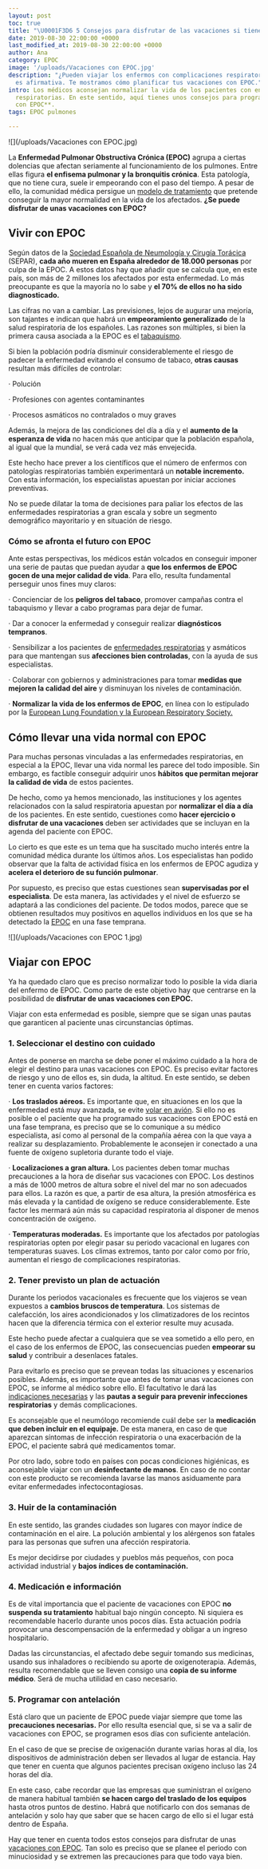 ```yaml
---
layout: post
toc: true
title: "\U0001F3D6️ 5 Consejos para disfrutar de las vacaciones si tienes EPOC "
date: 2019-08-30 22:00:00 +0000
last_modified_at: 2019-08-30 22:00:00 +0000
author: Ana
category: EPOC
image: '/uploads/Vacaciones con EPOC.jpg'
description: "¿Pueden viajar los enfermos con complicaciones respiratorias? La respuesta
  es afirmativa. Te mostramos cómo planificar tus vacaciones con EPOC."
intro: Los médicos aconsejan normalizar la vida de los pacientes con enfermedades
  respiratorias. En este sentido, aquí tienes unos consejos para programar tus **vacaciones
  con EPOC**.
tags: EPOC pulmones

---
```

![](/uploads/Vacaciones con EPOC.jpg)

La **Enfermedad Pulmonar Obstructiva Crónica (EPOC)** agrupa a ciertas dolencias que afectan seriamente al funcionamiento de los pulmones. Entre ellas figura **el enfisema pulmonar y la bronquitis crónica**. Esta patología, que no tiene cura, suele ir empeorando con el paso del tiempo. A pesar de ello, la comunidad médica persigue un [modelo de tratamiento](https://issuu.com/separ/docs/guia_gesepoc_2017) que pretende conseguir la mayor normalidad en la vida de los afectados. **¿Se puede disfrutar de unas vacaciones con EPOC?**

## Vivir con EPOC

Según datos de la [Sociedad Española de Neumología y Cirugía Torácica](https://www.separ.es/?q=node/627) (SEPAR), **cada año mueren en España alrededor de 18.000 personas** por culpa de la EPOC. A estos datos hay que añadir que se calcula que, en este país, son más de 2 millones los afectados por esta enfermedad. Lo más preocupante es que la mayoría no lo sabe y **el 70% de ellos no ha sido diagnosticado.**

Las cifras no van a cambiar. Las previsiones, lejos de augurar una mejoría, son tajantes e indican que habrá un **empeoramiento generalizado** de la salud respiratoria de los españoles. Las razones son múltiples, si bien la primera causa asociada a la EPOC es el [tabaquismo](https://www.kernpharma.com/es/blog/epoc-la-enfermedad-del-fumador).

Si bien la población podría disminuir considerablemente el riesgo de padecer la enfermedad evitando el consumo de tabaco, **otras causas** resultan más difíciles de controlar:

· Polución

· Profesiones con agentes contaminantes

· Procesos asmáticos no contralados o muy graves

Además, la mejora de las condiciones del día a día y el **aumento de la esperanza de vida** no hacen más que anticipar que la población española, al igual que la mundial, se verá cada vez más envejecida.

Este hecho hace prever a los científicos que el número de enfermos con patologías respiratorias también experimentará un **notable incremento.** Con esta información, los especialistas apuestan por iniciar acciones preventivas.

No se puede dilatar la toma de decisiones para paliar los efectos de las enfermedades respiratorias a gran escala y sobre un segmento demográfico mayoritario y en situación de riesgo.

### Cómo se afronta el futuro con EPOC

Ante estas perspectivas, los médicos están volcados en conseguir imponer una serie de pautas que puedan ayudar a **que los enfermos de EPOC gocen de una mejor calidad de vida**. Para ello, resulta fundamental perseguir unos fines muy claros:

· Concienciar de los **peligros del tabaco**, promover campañas contra el tabaquismo y llevar a cabo programas para dejar de fumar.

· Dar a conocer la enfermedad y conseguir realizar **diagnósticos tempranos**.

· Sensibilizar a los pacientes de [enfermedades respiratorias](https://zenseiapp.com/salud%20respiratoria/zensei-app-enfermedades-respiratorias/) y asmáticos para que mantengan sus **afecciones bien controladas**, con la ayuda de sus especialistas.

· Colaborar con gobiernos y administraciones para tomar **medidas que mejoren la calidad del aire** y disminuyan los niveles de contaminación.

· **Normalizar la vida de los enfermos de EPOC**, en línea con lo estipulado por la [European Lung Foundation y la European Respiratory Society.](https://www.europeanlung.org/assets/files/es/publications/well-with-copd-es.pdf)

## Cómo llevar una vida normal con EPOC

Para muchas personas vinculadas a las enfermedades respiratorias, en especial a la EPOC, llevar una vida normal les parece del todo imposible. Sin embargo, es factible conseguir adquirir unos **hábitos que permitan mejorar la calidad de vida** de estos pacientes.

De hecho, como ya hemos mencionado, las instituciones y los agentes relacionados con la salud respiratoria apuestan por **normalizar el día a día** de los pacientes. En este sentido, cuestiones como **hacer ejercicio o disfrutar de una vacaciones** deben ser actividades que se incluyan en la agenda del paciente con EPOC.

Lo cierto es que este es un tema que ha suscitado mucho interés entre la comunidad médica durante los últimos años. Los especialistas han podido observar que la falta de actividad física en los enfermos de EPOC agudiza y **acelera el deterioro de su función pulmonar**.

Por supuesto, es preciso que estas cuestiones sean **supervisadas por el especialista**. De esta manera, las actividades y el nivel de esfuerzo se adaptará a las condiciones del paciente. De todos modos, parece que se obtienen resultados muy positivos en aquellos individuos en los que se ha detectado la [EPOC](https://www.infobae.com/salud/2016/11/15/claves-para-entender-la-epoc-una-enfermedad-que-avanza-en-silencio/) en una fase temprana.

![](/uploads/Vacaciones con EPOC 1.jpg)

## Viajar con EPOC

Ya ha quedado claro que es preciso normalizar todo lo posible la vida diaria del enfermo de EPOC. Como parte de este objetivo hay que centrarse en la posibilidad de **disfrutar de unas vacaciones con EPOC.**

Viajar con esta enfermedad es posible, siempre que se sigan unas pautas que garanticen al paciente unas circunstancias óptimas.

### 1. Seleccionar el destino con cuidado

Antes de ponerse en marcha se debe poner el máximo cuidado a la hora de elegir el destino para unas vacaciones con EPOC. Es preciso evitar factores de riesgo y uno de ellos es, sin duda, la altitud. En este sentido, se deben tener en cuenta varios factores:

· **Los traslados aéreos.** Es importante que, en situaciones en los que la enfermedad está muy avanzada, se evite [volar en avión](https://www.in-pacient.es/question/puedo-viajar-en-avion-con-epoc/). Si ello no es posible o el paciente que ha programado sus vacaciones con EPOC está en una fase temprana, es preciso que se lo comunique a su médico especialista, así como al personal de la compañía aérea con la que vaya a realizar su desplazamiento. Probablemente le aconsejen ir conectado a una fuente de oxígeno supletoria durante todo el viaje.

· **Localizaciones a gran altura.** Los pacientes deben tomar muchas precauciones a la hora de diseñar sus vacaciones con EPOC. Los destinos a más de 1000 metros de altura sobre el nivel del mar no son adecuados para ellos. La razón es que, a partir de esa altura, la presión atmosférica es más elevada y la cantidad de oxígeno se reduce considerablemente. Este factor les mermará aún más su capacidad respiratoria al disponer de menos concentración de oxígeno.

· **Temperaturas moderadas.** Es importante que los afectados por patologías respiratorias opten por elegir pasar su periodo vacacional en lugares con temperaturas suaves. Los climas extremos, tanto por calor como por frío, aumentan el riesgo de complicaciones respiratorias.

### 2. Tener previsto un plan de actuación

Durante los periodos vacacionales es frecuente que los viajeros se vean expuestos a **cambios bruscos de temperatura**. Los sistemas de calefacción, los aires acondicionados y los climatizadores de los recintos hacen que la diferencia térmica con el exterior resulte muy acusada.

Este hecho puede afectar a cualquiera que se vea sometido a ello pero, en el caso de los enfermos de EPOC, las consecuencias pueden **empeorar su salud** y contribuir a desenlaces fatales.

Para evitarlo es preciso que se prevean todas las situaciones y escenarios posibles. Además, es importante que antes de tomar unas vacaciones con EPOC, se informe al médico sobre ello. El facultativo le dará las [indicaciones necesarias](https://www.hgc.es/es/pacientes-visitantes/consejos-salud/respiratorio/epoc) y las **pautas a seguir para prevenir infecciones respiratorias** y demás complicaciones.

Es aconsejable que el neumólogo recomiende cuál debe ser la **medicación que deben incluir en el equipaje.** De esta manera, en caso de que aparezcan síntomas de infección respiratoria o una exacerbación de la EPOC, el paciente sabrá qué medicamentos tomar.

Por otro lado, sobre todo en países con pocas condiciones higiénicas, es aconsejable viajar con un **desinfectante de manos**. En caso de no contar con este producto se recomienda lavarse las manos asiduamente para evitar enfermedades infectocontagiosas.

### 3. Huir de la contaminación

En este sentido, las grandes ciudades son lugares con mayor índice de contaminación en el aire. La polución ambiental y los alérgenos son fatales para las personas que sufren una afección respiratoria.

Es mejor decidirse por ciudades y pueblos más pequeños, con poca actividad industrial y **bajos índices de contaminación.**

### 4. Medicación e información

Es de vital importancia que el paciente de vacaciones con EPOC **no suspenda su tratamiento** habitual bajo ningún concepto. Ni siquiera es recomendable hacerlo durante unos pocos días. Esta actuación podría provocar una descompensación de la enfermedad y obligar a un ingreso hospitalario.

Dadas las circunstancias, el afectado debe seguir tomando sus medicinas, usando sus inhaladores o recibiendo su aporte de oxigenoterapia. Además, resulta recomendable que se lleven consigo una **copia de su informe médico**. Será de mucha utilidad en caso necesario.

### 5. Programar con antelación

Está claro que un paciente de EPOC puede viajar siempre que tome las **precauciones necesarias.** Por ello resulta esencial que, si se va a salir de vacaciones con EPOC, se programen esos días con suficiente antelación.

En el caso de que se precise de oxigenación durante varias horas al día, los dispositivos de administración deben ser llevados al lugar de estancia. Hay que tener en cuenta que algunos pacientes precisan oxígeno incluso las 24 horas del día.

En este caso, cabe recordar que las empresas que suministran el oxígeno de manera habitual también **se hacen cargo del traslado de los equipos** hasta otros puntos de destino. Habrá que notificarlo con dos semanas de antelación y solo hay que saber que se hacen cargo de ello si el lugar está dentro de España.

Hay que tener en cuenta todos estos consejos para disfrutar de unas [vacaciones con EPOC](https://www.eldiario.es/edcreativo/diario-salud/vida-sana/cosas-debes-tener-cuenta-EPOC-vacaciones_0_921108362.html). Tan solo es preciso que se planee el periodo con minuciosidad y se extremen las precauciones para que todo vaya bien.